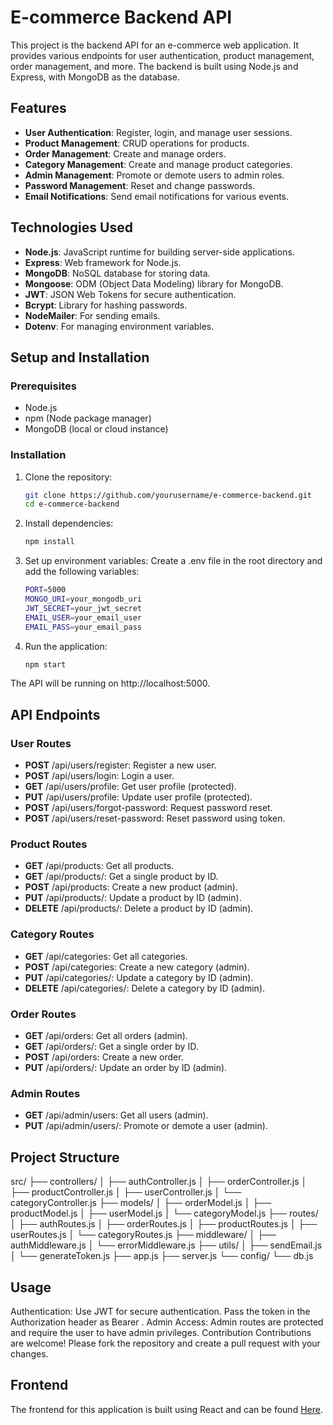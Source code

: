 # E-commerce Backend API

This project is the backend API for an e-commerce web application. It provides various endpoints for user authentication, product management, order management, and more. The backend is built using Node.js and Express, with MongoDB as the database.

## Features

- **User Authentication**: Register, login, and manage user sessions.
- **Product Management**: CRUD operations for products.
- **Order Management**: Create and manage orders.
- **Category Management**: Create and manage product categories.
- **Admin Management**: Promote or demote users to admin roles.
- **Password Management**: Reset and change passwords.
- **Email Notifications**: Send email notifications for various events.

## Technologies Used

- **Node.js**: JavaScript runtime for building server-side applications.
- **Express**: Web framework for Node.js.
- **MongoDB**: NoSQL database for storing data.
- **Mongoose**: ODM (Object Data Modeling) library for MongoDB.
- **JWT**: JSON Web Tokens for secure authentication.
- **Bcrypt**: Library for hashing passwords.
- **NodeMailer**: For sending emails.
- **Dotenv**: For managing environment variables.

## Setup and Installation

### Prerequisites

- Node.js
- npm (Node package manager)
- MongoDB (local or cloud instance)

### Installation

1. Clone the repository:
   ```bash
   git clone https://github.com/yourusername/e-commerce-backend.git
   cd e-commerce-backend

2. Install dependencies:
   ```bash
   npm install
   
3. Set up environment variables:
   Create a .env file in the root directory and add the following variables:
   ```bash
   PORT=5000
   MONGO_URI=your_mongodb_uri
   JWT_SECRET=your_jwt_secret
   EMAIL_USER=your_email_user
   EMAIL_PASS=your_email_pass

5. Run the application:
   ```bash
   npm start
 The API will be running on http://localhost:5000.

## API Endpoints
### User Routes
- **POST** /api/users/register: Register a new user.
- **POST** /api/users/login: Login a user.
- **GET** /api/users/profile: Get user profile (protected).
- **PUT** /api/users/profile: Update user profile (protected).
- **POST** /api/users/forgot-password: Request password reset.
- **POST** /api/users/reset-password: Reset password using token.

### Product Routes
- **GET** /api/products: Get all products.
- **GET** /api/products/: Get a single product by ID.
- **POST** /api/products: Create a new product (admin).
- **PUT** /api/products/: Update a product by ID (admin).
- **DELETE** /api/products/: Delete a product by ID (admin).

### Category Routes
- **GET** /api/categories: Get all categories.
- **POST** /api/categories: Create a new category (admin).
- **PUT** /api/categories/: Update a category by ID (admin).
- **DELETE** /api/categories/: Delete a category by ID (admin).

### Order Routes
- **GET** /api/orders: Get all orders (admin).
- **GET** /api/orders/: Get a single order by ID.
- **POST** /api/orders: Create a new order.
- **PUT** /api/orders/: Update an order by ID (admin).

### Admin Routes
- **GET** /api/admin/users: Get all users (admin).
- **PUT** /api/admin/users/: Promote or demote a user (admin).

## Project Structure

   src/
├── controllers/
│   ├── authController.js
│   ├── orderController.js
│   ├── productController.js
│   ├── userController.js
│   └── categoryController.js
├── models/
│   ├── orderModel.js
│   ├── productModel.js
│   ├── userModel.js
│   └── categoryModel.js
├── routes/
│   ├── authRoutes.js
│   ├── orderRoutes.js
│   ├── productRoutes.js
│   ├── userRoutes.js
│   └── categoryRoutes.js
├── middleware/
│   ├── authMiddleware.js
│   └── errorMiddleware.js
├── utils/
│   ├── sendEmail.js
│   └── generateToken.js
├── app.js
├── server.js
└── config/
    └── db.js

## Usage
Authentication: Use JWT for secure authentication. Pass the token in the Authorization header as Bearer <token>.
Admin Access: Admin routes are protected and require the user to have admin privileges.
Contribution
Contributions are welcome! Please fork the repository and create a pull request with your changes.

## Frontend
The frontend for this application is built using React and can be found [Here](https://github.com/Syed1811/apkaBazzarEcomFrontEnd).

